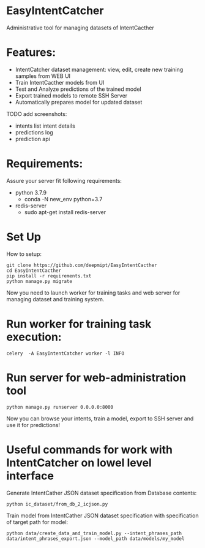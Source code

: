 # EasyIntentCatcher
Administrative tool for managing datasets of IntentCacther

# Features:
- IntentCatcher dataset management: view, edit, create new training samples from WEB UI
- Train IntentCacther models from UI
- Test and Analyze predictions of the trained model
- Export trained models to remote SSH Server 
- Automatically prepares model for updated dataset

TODO add screenshots:
  - intents list intent details
  - predictions log
  - prediction api
  

# Requirements:
Assure your server fit following requirements:
 - python 3.7.9
   - conda -N new_env python=3.7
 - redis-server
   -   sudo apt-get install redis-server

# Set Up
How to setup:

```
git clone https://github.com/deepmipt/EasyIntentCacther
cd EasyIntentCacther
pip install -r requirements.txt
python manage.py migrate
```
Now you need to launch worker for training tasks and web server for managing dataset and training system.

# Run worker for training task execution:
```
celery  -A EasyIntentCatcher worker -l INFO
```


# Run server for web-administration tool
```
python manage.py runserver 0.0.0.0:8000
```

Now you can browse your intents, train a model, export to SSH server and use it for predictions!

# Useful commands for work with IntentCatcher on lowel level interface

Generate IntentCather JSON dataset specification from Database contents:
```
python ic_dataset/from_db_2_icjson.py
```

Train model from IntentCather JSON dataset specification with specification of target path for model:
```
python data/create_data_and_train_model.py --intent_phrases_path data/intent_phrases_export.json --model_path data/models/my_model
```
